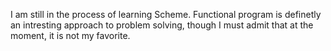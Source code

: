 I am still in the process of learning Scheme. Functional program is definetly an intresting approach to problem solving, though I must admit that at the moment, it is not my favorite.
